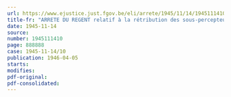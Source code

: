 ```yaml
---
url: https://www.ejustice.just.fgov.be/eli/arrete/1945/11/14/1945111410/justel
title-fr: "ARRETE DU REGENT relatif à la rétribution des sous-percepteurs à [LA POSTE]. Rétribution"
date: 1945-11-14
source:
number: 1945111410
page: 888888
case: 1945-11-14/10
publication: 1946-04-05
starts:
modifies:
pdf-original:
pdf-consolidated:
---
```


